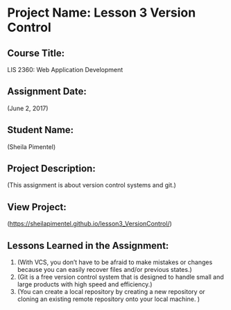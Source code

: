 # Project Name:  Lesson 3 Version Control

## Course Title:
LIS 2360:  Web Application Development

## Assignment Date:  
(June 2, 2017)

## Student Name:  
(Sheila Pimentel)

## Project Description:
(This assignment is about version control systems and git.)

## View Project:
(https://sheilapimentel.github.io/lesson3_VersionControl/)

## Lessons Learned in the Assignment:
1. (With VCS, you don’t have to be afraid to make mistakes or changes because you can easily recover files and/or previous states.)
2. (Git is a free version control system that is designed to handle small and large products with high speed and efficiency.)
3. (You can create a local repository by creating a new repository or cloning an existing remote repository onto your local machine. )

